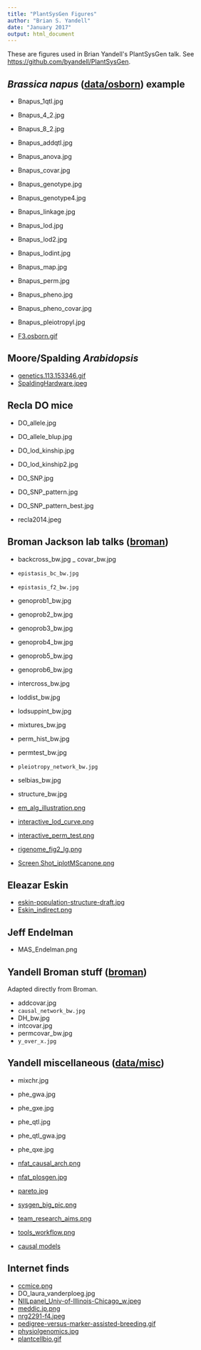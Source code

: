 ```yaml
---
title: "PlantSysGen Figures"
author: "Brian S. Yandell"
date: "January 2017"
output: html_document
---
```


These are figures used in Brian Yandell's PlantSysGen talk. See
<https://github.com/byandell/PlantSysGen>.

## _Brassica napus_ ([data/osborn](https://github.com/byandell/PlantSysGen/tree/master/data/osborn)) example

- Bnapus_1qtl.jpg
- Bnapus_4_2.jpg
- Bnapus_8_2.jpg
- Bnapus_addqtl.jpg
- Bnapus_anova.jpg
- Bnapus_covar.jpg
- Bnapus_genotype.jpg
- Bnapus_genotype4.jpg
- Bnapus_linkage.jpg
- Bnapus_lod.jpg
- Bnapus_lod2.jpg
- Bnapus_lodint.jpg
- Bnapus_map.jpg
- Bnapus_perm.jpg
- Bnapus_pheno.jpg
- Bnapus_pheno_covar.jpg
- Bnapus_pleiotropyl.jpg

- [F3.osborn.gif](http://www.genetics.org/content/162/3/1457)

## Moore/Spalding _Arabidopsis_

- [genetics.113.153346.gif](http://dx.doi.org/10.1534/genetics.113.153346)
- [SpaldingHardware.jpeg](http://phytomorph.wisc.ed)

## Recla DO mice

- DO_allele.jpg
- DO_allele_blup.jpg
- DO_lod_kinship.jpg
- DO_lod_kinship2.jpg
- DO_SNP.jpg
- DO_SNP_pattern.jpg
- DO_SNP_pattern_best.jpg

- recla2014.jpeg

## Broman Jackson lab talks ([broman](https://github.com/byandell/PlantSysGen/tree/master/broman))

- backcross_bw.jpg
_ covar_bw.jpg
- `epistasis_bc_bw.jpg`
- `epistasis_f2_bw.jpg`
- genoprob1_bw.jpg
- genoprob2_bw.jpg
- genoprob3_bw.jpg
- genoprob4_bw.jpg
- genoprob5_bw.jpg
- genoprob6_bw.jpg
- intercross_bw.jpg
- loddist_bw.jpg
- lodsuppint_bw.jpg
- mixtures_bw.jpg
- perm_hist_bw.jpg
- permtest_bw.jpg
- `pleiotropy_network_bw.jpg`
- selbias_bw.jpg
- structure_bw.jpg

- [em_alg_illustration.png](~/Documents/Talks/broman_karl/Talk_JAXsysgen/Intro/Figs/em_alg_illustration.png)
- [interactive_lod_curve.png](~/Documents/Talks/broman_karl/Talk_JAXsysgen/Intro/Figs/interactive_lod_curve.png)
- [interactive_perm_test.png](~/Documents/Talks/broman_karl/Talk_JAXsysgen/Intro/Figs/interactive_perm_test.png)
- [rigenome_fig2_lg.png]()
- [Screen Shot_iplotMScanone.png]()

## Eleazar Eskin

- [eskin-population-structure-draft.jpg](https://doi.org/10.1101/092106)
- [Eskin_indirect.png](https://doi.org/10.1101/092106)

## Jeff Endelman

- MAS_Endelman.png

## Yandell Broman stuff ([broman](https://github.com/byandell/PlantSysGen/tree/master/broman))

Adapted directly from Broman.

- addcovar.jpg
- `causal_network_bw.jpg`
- DH_bw.jpg
- intcovar.jpg
- permcovar_bw.jpg
- `y_over_x.jpg`

## Yandell miscellaneous ([data/misc](https://github.com/byandell/PlantSysGen/tree/master/data/misc))

- mixchr.jpg
- phe_gwa.jpg
- phe_gxe.jpg
- phe_qtl.jpg
- phe_qtl_gwa.jpg
- phe_qxe.jpg

- [nfat_causal_arch.png](http://dx.doi.org/10.1371/journal.pgen.1006466)
- [nfat_plosgen.jpg](http://dx.doi.org/10.1371/journal.pgen.1006466)
- [pareto.jpg](http://www.stat.wisc.edu/~yandell/talk/sisg/seattle2008/bsyoverview.ppt)
- [sysgen_big_pic.png](http://www.stat.wisc.edu/~yandell/talk/stat/Yandell_CHTC.pptx)
- [team_research_aims.png](http://www.stat.wisc.edu/~yandell/talk/stat/Yandell_CHTC.pptx)
- [tools_workflow.png](http://www.stat.wisc.edu/~yandell/talk/stat/Yandell_CHTC.pptx)

- [causal models](http://www.stat.wisc.edu/~yandell/talk/2013AnGen.ppt)

## Internet finds

- [ccmice.png](http://compgen.unc.edu/wp/wp-content/uploads/2009/03/ccmice.png)
- DO_laura_vanderploeg.jpg
- [NIILpanel_Univ-of-Illinois-Chicago_w.jpeg](http://blog.generationcp.org/category/women-in-science-2/)
- [meddic.jp.png](http://meddic.jp/isogenic_line)
- [nrg2291-f4.jpeg](http://www.nature.com/nrg/journal/v9/n3/images/nrg2291-f4.jpg)
- [pedigree-versus-marker-assisted-breeding.gif](http://www.21stcentech.com/heard-marker-assisted-breeding/)
- [physiolgenomics.jpg](http://dx.doi.org/10.1152/physiolgenomics.00127.2013)
- [plantcellbio.gif](http://plantcellbiology.masters.grkraj.org/html/Plant_Cell_Genetics2-Genetics_files/image029.gif)
